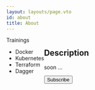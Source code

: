 ```yaml
---
layout: layouts/page.vto
id: about
title: About
---
```


<div style="display: flex;">

  <div box-="square contain:!top" class="menu">
    <span is-="badge" variant-="background0" >Trainings</span>
    <ul>
      <li>Docker</li>
      <li>Kubernetes</li>
      <li>Terraform</li>
      <li>Dagger</li>
    </ul>
  </div>
  
  <div box-="square" class="main">
    <h2>Description</h2>
    soon ...
    <p>
    <button box-="round">Subscribe</button>

    
  </div>

</div>
